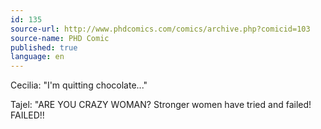 ```yaml
---
id: 135
source-url: http://www.phdcomics.com/comics/archive.php?comicid=103
source-name: PHD Comic
published: true
language: en
---
```

Cecilia: "I'm quitting chocolate..."

Tajel: "ARE YOU CRAZY WOMAN? Stronger women have tried and failed! FAILED!!
